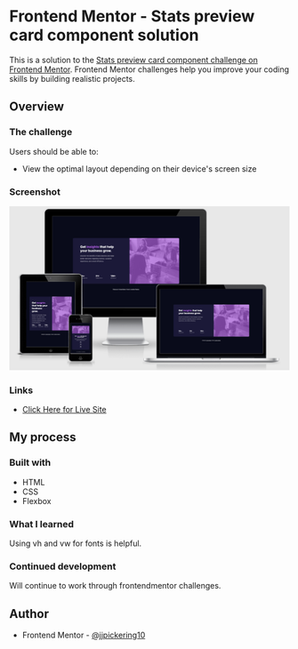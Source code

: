 # Frontend Mentor - Stats preview card component solution

This is a solution to the [Stats preview card component challenge on Frontend Mentor](https://www.frontendmentor.io/challenges/stats-preview-card-component-8JqbgoU62). Frontend Mentor challenges help you improve your coding skills by building realistic projects.

## Overview

### The challenge

Users should be able to:

- View the optimal layout depending on their device's screen size

### Screenshot

![](assets/images/amiresponsive.png)

### Links

- [Click Here for Live Site](https://jjpickering10.github.io/Frontend-Mentor-stats-preview-card/)

## My process

### Built with

- HTML
- CSS
- Flexbox

### What I learned

Using vh and vw for fonts is helpful.

### Continued development

Will continue to work through frontendmentor challenges.

## Author

- Frontend Mentor - [@jjpickering10](https://www.frontendmentor.io/profile/jjpickering10)
